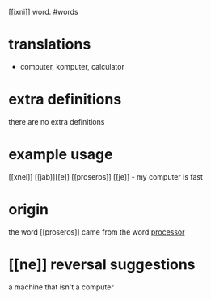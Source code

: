 [[ixni]] word.
#words
# translations
- computer, komputer, calculator
# extra definitions
there are no extra definitions
# example usage
[[xnel]] [[jab]][[e]] [[proseros]] [[je]] - my computer is fast
# origin
the word [[proseros]] came from the word [processor](https://en.wikipedia.org/wiki/Processor_(computing))
# [[ne]] reversal suggestions 
a machine that isn't a computer